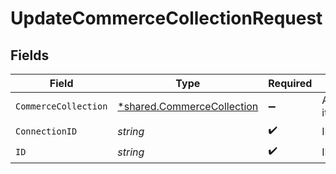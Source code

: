 # UpdateCommerceCollectionRequest


## Fields

| Field                                                                          | Type                                                                           | Required                                                                       | Description                                                                    |
| ------------------------------------------------------------------------------ | ------------------------------------------------------------------------------ | ------------------------------------------------------------------------------ | ------------------------------------------------------------------------------ |
| `CommerceCollection`                                                           | [*shared.CommerceCollection](../../../pkg/models/shared/commercecollection.md) | :heavy_minus_sign:                                                             | A collection of items/products/services                                        |
| `ConnectionID`                                                                 | *string*                                                                       | :heavy_check_mark:                                                             | ID of the connection                                                           |
| `ID`                                                                           | *string*                                                                       | :heavy_check_mark:                                                             | ID of the Collection                                                           |